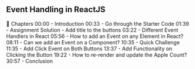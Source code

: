 ## Event Handling in ReactJS

📖 Chapters
00:00 - Introduction
00:33 - Go through the Starter Code
01:39 - Assignment Solution - Add title to the buttons
03:22 - Different Event Handlers in React
05:56 - How to add an Event on any Element in React?
08:11 - Can we add an Event on a Component?
10:35 - Quick Challenge
11:35 - Add Click Event on Both Buttons
13:37 - Add Functionality on Clicking the Button
19:22 - How to re-render and update the Apple Count?
30:57 - Conclusion

